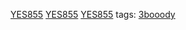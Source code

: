 <a href="https://yes855.org/kh" rel="nofollow">YES855</a>
<a href="https://yes855.org/en" rel="nofollow">YES855</a>
<a href="https://yes855.org/cn" rel="nofollow">YES855</a>
tags: <a href="https://github.com/3booody/divinity/edit/main/yesbook.md" rel="nofollow">3booody</a>
